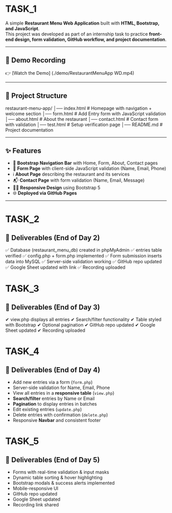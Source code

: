 # TASK_1

A simple **Restaurant Menu Web Application** built with **HTML, Bootstrap, and JavaScript**.  
This project was developed as part of an internship task to practice **front-end design, form validation, GitHub workflow, and project documentation**.

---

## 🎥 Demo Recording  
👉 [Watch the Demo] (./demo/RestaurantMenuApp WD.mp4)


---

## 📂 Project Structure
restaurant-menu-app/
│── index.html # Homepage with navigation + welcome section
│── form.html # Add Entry form with JavaScript validation
│── about.html # About the restaurant
│── contact.html # Contact form with validation
│── test.html # Setup verification page
│── README.md # Project documentation



---

## ✨ Features
- 📌 **Bootstrap Navigation Bar** with Home, Form, About, Contact pages  
- 📝 **Form Page** with client-side JavaScript validation (Name, Email, Phone)  
- ℹ️ **About Page** describing the restaurant and its services  
- 📬 **Contact Page** with form validation (Name, Email, Message)  
- 👩‍💻 **Responsive Design** using Bootstrap 5  
- 🌐 **Deployed via GitHub Pages**  

---
# TASK_2

## 📌 Deliverables (End of Day 2)

✅ Database (restaurant_menu_db) created in phpMyAdmin
✅ entries table verified
✅ config.php + form.php implemented
✅ Form submission inserts data into MySQL
✅ Server-side validation working
✅ GitHub repo updated
✅ Google Sheet updated with link
✅ Recording uploaded




# TASK_3


## 📌 Deliverables (End of Day 3)

✔ view.php displays all entries
✔ Search/filter functionality
✔ Table styled with Bootstrap
✔ Optional pagination
✔ GitHub repo updated
✔ Google Sheet updated
✔ Recording uploaded

# TASK_4


## 📌 Deliverables (End of Day 4)

- Add new entries via a form (`form.php`)  
- Server-side validation for Name, Email, Phone  
- View all entries in a **responsive table** (`view.php`)  
- **Search/filter** entries by Name or Email  
- **Pagination** to display entries in batches  
- Edit existing entries (`update.php`)  
- Delete entries with confirmation (`delete.php`)  
- Responsive **Navbar** and consistent footer  

# TASK_5


## 📌 Deliverables (End of Day 5)

- Forms with real-time validation & input masks 
- Dynamic table sorting & hover highlighting 
- Bootstrap modals & success alerts implemented 
- Mobile-responsive UI 
- GitHub repo updated 
- Google Sheet updated 
- Recording link shared 
